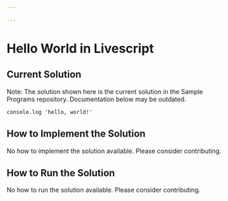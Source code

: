 ```yaml
---

---
```


# Hello World in Livescript

## Current Solution

Note: The solution shown here is the current solution in the Sample Programs repository. Documentation below may be outdated.

```Livescript
console.log 'hello, world!'

```

## How to Implement the Solution

No how to implement the solution available. Please consider contributing.

## How to Run the Solution

No how to run the solution available. Please consider contributing.